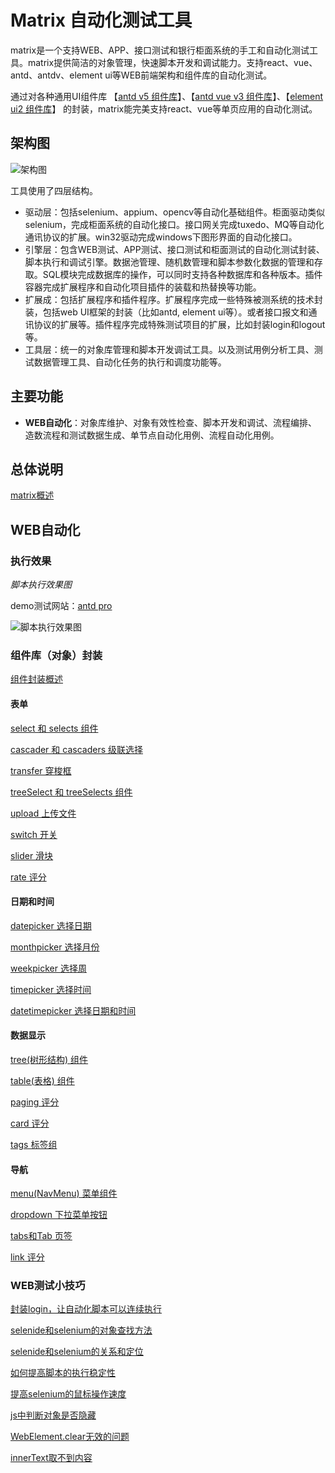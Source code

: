 # Matrix 自动化测试工具

matrix是一个支持WEB、APP、接口测试和银行柜面系统的手工和自动化测试工具。matrix提供简洁的对象管理，快速脚本开发和调试能力。支持react、vue、antd、antdv、element ui等WEB前端架构和组件库的自动化测试。

通过对各种通用UI组件库 【[antd v5 组件库](https://ant-design.antgroup.com/components/overview-cn)】、【[antd vue v3 组件库](https://www.antdv.com/components/overview-cn)】、【[element ui2 组件库](https://element.eleme.cn/#/zh-CN/component/)】 的封装，matrix能完美支持react、vue等单页应用的自动化测试。

## 架构图
![架构图](https://raw.gitmirror.com/skywoo0128/willing/main/doc/img/framework.png "架构图")

工具使用了四层结构。
- 驱动层：包括selenium、appium、opencv等自动化基础组件。柜面驱动类似selenium，完成柜面系统的自动化接口。接口网关完成tuxedo、MQ等自动化通讯协议的扩展。win32驱动完成windows下图形界面的自动化接口。
- 引擎层：包含WEB测试、APP测试、接口测试和柜面测试的自动化测试封装、脚本执行和调试引擎。数据池管理、随机数管理和脚本参数化数据的管理和存取。SQL模块完成数据库的操作，可以同时支持各种数据库和各种版本。插件容器完成扩展程序和自动化项目插件的装载和热替换等功能。
- 扩展成：包括扩展程序和插件程序。扩展程序完成一些特殊被测系统的技术封装，包括web UI框架的封装（比如antd, element ui等）。或者接口报文和通讯协议的扩展等。插件程序完成特殊测试项目的扩展，比如封装login和logout等。
- 工具层：统一的对象库管理和脚本开发调试工具。以及测试用例分析工具、测试数据管理工具、自动化任务的执行和调度功能等。

## 主要功能
- **WEB自动化**：对象库维护、对象有效性检查、脚本开发和调试、流程编排、造数流程和测试数据生成、单节点自动化用例、流程自动化用例。

## 总体说明

[matrix概述](./doc/frame/abs/readme.md)


## WEB自动化

### 执行效果

*脚本执行效果图*

demo测试网站：[antd pro](https://preview.pro.ant.design/)

![脚本执行效果图](https://raw.gitmirror.com/skywoo0128/willing/main/doc/frame/abs/execute.gif "脚本执行效果图")

### 组件库（对象）封装

[组件封装概述](./doc/web/object/overview/readme.md)

#### 表单

[select 和 selects 组件](./doc/web/object/select/readme.md)

[cascader 和 cascaders 级联选择](./doc/web/object/cascader/readme.md)

[transfer 穿梭框](./doc/web/object/transfer/readme.md)

[treeSelect 和 treeSelects 组件](./doc/web/object/treeselect/readme.md)

[upload 上传文件](./doc/web/object/upload/readme.md)

[switch 开关](./doc/web/object/switch/readme.md)

[slider 滑块](./doc/web/object/slider/readme.md)

[rate 评分](./doc/web/object/rate/readme.md)

#### 日期和时间

[datepicker 选择日期](./doc/web/object/date/readme.md)

[monthpicker 选择月份](./doc/web/object/month/readme.md)

[weekpicker 选择周](./doc/web/object/week/readme.md)

[timepicker 选择时间](./doc/web/object/time/readme.md)

[datetimepicker 选择日期和时间](./doc/web/object/datetime/readme.md)

#### 数据显示

[tree(树形结构) 组件](./doc/web/object/tree/readme.md)

[table(表格) 组件](./doc/web/object/table/readme.md)

[paging 评分](./doc/web/object/paging/readme.md)

[card 评分](./doc/web/object/card/readme.md)

[tags 标签组](./doc/web/object/tags/readme.md)

#### 导航

[menu(NavMenu) 菜单组件](./doc/web/object/navmenu/readme.md)

[dropdown 下拉菜单按钮](./doc/web/object/dropdown/readme.md)

[tabs和Tab 页签](./doc/web/object/tabs/readme.md)

[link 评分](./doc/web/object/link/readme.md)

### WEB测试小技巧

[封装login，让自动化脚本可以连续执行](./doc/web/skill/login/readme.md)

[selenide和selenium的对象查找方法](./doc/web/object/locator/readme.md)

[selenide和selenium的关系和定位](./doc/web/skill/selenide/readme.md)

[如何提高脚本的执行稳定性](./doc/web/skill/wait/readme.md)

[提高selenium的鼠标操作速度](./doc/web/skill/click/readme.md)

[js中判断对象是否隐藏](./doc/web/skill/hidden/readme.md)

[WebElement.clear无效的问题](./doc/web/skill/clear/readme.md)

[innerText取不到内容](./doc/web/skill/innertext/readme.md)





